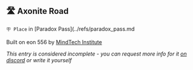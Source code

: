 ##  🛣️ Axonite Road

`🪧 Place` in [Paradox Pass](../refs/paradox_pass.md

Built on eon 556 by [MindTech Institute](../refs/mindtech_institute.md)

_This entry is considered incomplete - you can request more info for it [on discord](<https://discord.com/channels/562910943848169472/1173922660489633802>) or write it yourself_

<!---
keywords:  mt, paradox pass
aliases: 
-->